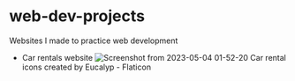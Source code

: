 # web-dev-projects
Websites I made to practice web development

- Car rentals website
![Screenshot from 2023-05-04 01-52-20](https://user-images.githubusercontent.com/121321765/236068476-cc7e385a-cc66-4751-8423-83665f308373.png)
Car rental icons created by Eucalyp - Flaticon
